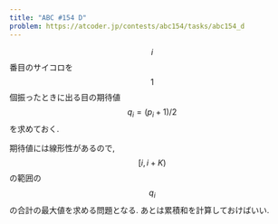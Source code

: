 ```yaml
---
title: "ABC #154 D"
problem: https://atcoder.jp/contests/abc154/tasks/abc154_d
---
```

$$ i $$ 番目のサイコロを $$ 1 $$ 個振ったときに出る目の期待値 $$ q_i = (p_i + 1) / 2 $$ を求めておく.

期待値には線形性があるので, $$ [i, i+K) $$ の範囲の $$ q_i $$ の合計の最大値を求める問題となる. あとは累積和を計算しておけばいい.
